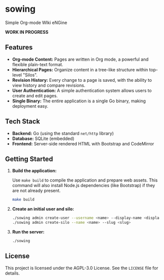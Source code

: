 # sowing

Simple Org-mode WIki eNGine

**WORK IN PROGRESS**

## Features

*   **Org-mode Content:** Pages are written in Org mode, a powerful and flexible plain-text format.
*   **Hierarchical Pages:** Organize content in a tree-like structure within top-level "Silos".
*   **Revision History:** Every change to a page is saved, with the ability to view history and compare revisions.
*   **User Authentication:** A simple authentication system allows users to create and edit pages.
*   **Single Binary:** The entire application is a single Go binary, making deployment easy.

## Tech Stack

*   **Backend:** Go (using the standard `net/http` library)
*   **Database:** SQLite (embedded)
*   **Frontend:** Server-side rendered HTML with Bootstrap and CodeMirror

## Getting Started

1.  **Build the application:**

    Use `make build` to compile the application and prepare web assets. This command will also install Node.js dependencies (like Bootstrap) if they are not already present.

    ```bash
    make build
    ```

2.  **Create an initial user and silo:**

    ```bash
    ./sowing admin create-user --username <name> --display-name <display> --password <password>
    ./sowing admin create-silo --name <name> --slug <slug>
    ```

3.  **Run the server:**

    ```bash
    ./sowing
    ```

## License

This project is licensed under the AGPL-3.0 License. See the `LICENSE` file for details.
